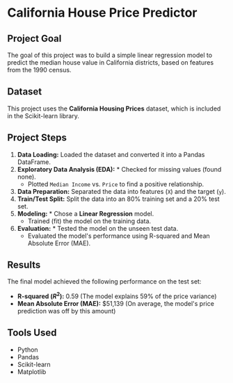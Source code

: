 
# California House Price Predictor

## Project Goal
The goal of this project was to build a simple linear regression model to predict the median house value in California districts, based on features from the 1990 census.

## Dataset
This project uses the **California Housing Prices** dataset, which is included in the Scikit-learn library.

## Project Steps
1.  **Data Loading:** Loaded the dataset and converted it into a Pandas DataFrame.
2.  **Exploratory Data Analysis (EDA):** * Checked for missing values (found none).
    * Plotted `Median Income` vs. `Price` to find a positive relationship.
3.  **Data Preparation:** Separated the data into features (`X`) and the target (`y`).
4.  **Train/Test Split:** Split the data into an 80% training set and a 20% test set.
5.  **Modeling:** * Chose a **Linear Regression** model.
    * Trained (fit) the model on the training data.
6.  **Evaluation:** * Tested the model on the unseen test data.
    * Evaluated the model's performance using R-squared and Mean Absolute Error (MAE).

## Results
The final model achieved the following performance on the test set:
* **R-squared ($R^2$):** 0.59 (The model explains 59% of the price variance)
* **Mean Absolute Error (MAE):** $51,139 (On average, the model's price prediction was off by this amount)

## Tools Used
* Python
* Pandas
* Scikit-learn
* Matplotlib
